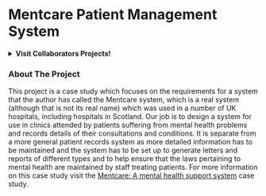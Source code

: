 # Mentcare Patient Management System

<details><summary><strong>Visit Collaborators Projects!</strong></summary> 
<br>

1. [Logan Lauton](https://github.com/logan-lauton)
2. [Emma Dorn](https://github.com/emmaedorn)

</details>

### About The Project
This project is a case study which focuses on the requirements for a system that the author has called the Mentcare system, which is a real system (although that is not its real name) which was used in a number of UK hospitals, including hospitals in Scotland. Our job is to design a system for use in clinics attended by patients suffering from mental health problems and records details of their consultations and conditions. It is separate from a more general patient records system as more detailed information has to be maintained and the system has to be set up to generate letters and reports of different types and to help ensure that the laws pertaining to mental health are maintained by staff treating patients. For more information on this case study visit the [Mentcare: A mental health support system](https://software-engineering-book.com/case-studies/mentcare/) case study.
